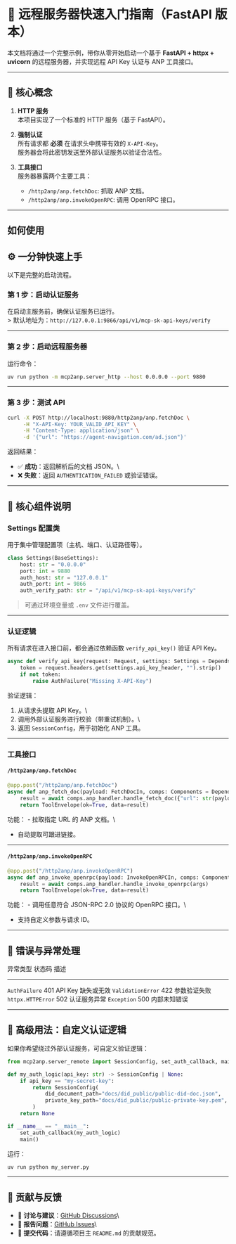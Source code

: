 # 🚀 远程服务器快速入门指南（FastAPI 版本）

本文档将通过一个完整示例，带你从零开始启动一个基于 **FastAPI + httpx +
uvicorn** 的远程服务器，并实现远程 API Key 认证与 ANP 工具接口。

------------------------------------------------------------------------

## 🧭 核心概念

1.  **HTTP 服务**\
    本项目实现了一个标准的 HTTP 服务（基于 FastAPI）。

2.  **强制认证**\
    所有请求都 **必须** 在请求头中携带有效的 `X-API-Key`。\
    服务器会将此密钥发送至外部认证服务以验证合法性。

3.  **工具接口**\
    服务器暴露两个主要工具：

    -   `/http2anp/anp.fetchDoc`: 抓取 ANP 文档。
    -   `/http2anp/anp.invokeOpenRPC`: 调用 OpenRPC 接口。

------------------------------------------------------------------------

## 如何使用



## ⚙️ 一分钟快速上手

以下是完整的启动流程。

### 第 1 步：启动认证服务

在启动主服务前，确保认证服务已运行。\
\> 默认地址为：`http://127.0.0.1:9866/api/v1/mcp-sk-api-keys/verify`

------------------------------------------------------------------------

### 第 2 步：启动远程服务器

运行命令：

``` bash
uv run python -m mcp2anp.server_http --host 0.0.0.0 --port 9880
```

------------------------------------------------------------------------

### 第 3 步：测试 API

``` bash
curl -X POST http://localhost:9880/http2anp/anp.fetchDoc \
     -H "X-API-Key: YOUR_VALID_API_KEY" \
     -H "Content-Type: application/json" \
     -d '{"url": "https://agent-navigation.com/ad.json"}'
```

返回结果：

-   ✅ **成功**：返回解析后的文档 JSON。\
-   ❌ **失败**：返回 `AUTHENTICATION_FAILED` 或验证错误。

------------------------------------------------------------------------

## 🧩 核心组件说明

### Settings 配置类

用于集中管理配置项（主机、端口、认证路径等）。

``` python
class Settings(BaseSettings):
    host: str = "0.0.0.0"
    port: int = 9880
    auth_host: str = "127.0.0.1"
    auth_port: int = 9866
    auth_verify_path: str = "/api/v1/mcp-sk-api-keys/verify"
```

> 可通过环境变量或 `.env` 文件进行覆盖。

------------------------------------------------------------------------

### 认证逻辑

所有请求在进入接口前，都会通过依赖函数 `verify_api_key()` 验证 API Key。

``` python
async def verify_api_key(request: Request, settings: Settings = Depends(get_settings)):
    token = request.headers.get(settings.api_key_header, "").strip()
    if not token:
        raise AuthFailure("Missing X-API-Key")
```

验证逻辑：

1.  从请求头提取 API Key。\
2.  调用外部认证服务进行校验（带重试机制）。\
3.  返回 `SessionConfig`，用于初始化 ANP 工具。

------------------------------------------------------------------------

### 工具接口

#### `/http2anp/anp.fetchDoc`

``` python
@app.post("/http2anp/anp.fetchDoc")
async def anp_fetch_doc(payload: FetchDocIn, comps: Components = Depends(get_components)):
    result = await comps.anp_handler.handle_fetch_doc({"url": str(payload.url)})
    return ToolEnvelope(ok=True, data=result)
```

功能： - 拉取指定 URL 的 ANP 文档。\
- 自动提取可跟进链接。

------------------------------------------------------------------------

#### `/http2anp/anp.invokeOpenRPC`

``` python
@app.post("/http2anp/anp.invokeOpenRPC")
async def anp_invoke_openrpc(payload: InvokeOpenRPCIn, comps: Components = Depends(get_components)):
    result = await comps.anp_handler.handle_invoke_openrpc(args)
    return ToolEnvelope(ok=True, data=result)
```

功能： - 调用任意符合 JSON-RPC 2.0 协议的 OpenRPC 接口。\
- 支持自定义参数与请求 ID。

------------------------------------------------------------------------

## 🔐 错误与异常处理

  异常类型            状态码   描述
  ------------------- -------- --------------------
  `AuthFailure`       401      API Key 缺失或无效
  `ValidationError`   422      参数验证失败
  `httpx.HTTPError`   502      认证服务异常
  `Exception`         500      内部未知错误

------------------------------------------------------------------------

## 🧠 高级用法：自定义认证逻辑

如果你希望绕过外部认证服务，可自定义验证逻辑：

``` python
from mcp2anp.server_remote import SessionConfig, set_auth_callback, main

def my_auth_logic(api_key: str) -> SessionConfig | None:
    if api_key == "my-secret-key":
        return SessionConfig(
            did_document_path="docs/did_public/public-did-doc.json",
            private_key_path="docs/did_public/public-private-key.pem",
        )
    return None

if __name__ == "__main__":
    set_auth_callback(my_auth_logic)
    main()
```

运行：

``` bash
uv run python my_server.py
```

------------------------------------------------------------------------

## 🤝 贡献与反馈

-   💬 **讨论与建议**：[GitHub
    Discussions](https://github.com/agent-network-protocol/mcp2anp/discussions)\
-   🐛 **报告问题**：[GitHub
    Issues](https://github.com/agent-network-protocol/mcp2anp/issues)\
-   🔧 **提交代码**：请遵循项目主 `README.md` 的贡献规范。
